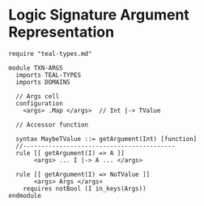 Logic Signature Argument Representation
=======================================

```k
require "teal-types.md"

module TXN-ARGS
  imports TEAL-TYPES
  imports DOMAINS

  // Args cell
  configuration
    <args> .Map </args>  // Int |-> TValue

  // Accessor function

  syntax MaybeTValue ::= getArgument(Int) [function]
  //------------------------------------------
  rule [[ getArgument(I) => A ]]
       <args> ... I |-> A ... </args>

  rule [[ getArgument(I) => NoTValue ]]
       <args> Args </args>
    requires notBool (I in_keys(Args))
endmodule
```

